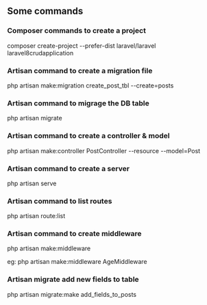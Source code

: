 ## Some commands

### Composer commands to create a project
composer create-project --prefer-dist laravel/laravel laravel8crudapplication


### Artisan command to create a migration file
php artisan make:migration create_post_tbl --create=posts


### Artisan command to migrage the DB table
php artisan migrate


### Artisan command to create a controller & model
php artisan make:controller PostController --resource --model=Post


### Artisan command to create a server
php artisan serve

### Artisan command to list routes
php artisan route:list

### Artisan command to create middleware
php artisan make:middleware <middleware-name>

eg: php artisan make:middleware AgeMiddleware


### Artisan migrate add new fields to table
php artisan migrate:make add_fields_to_posts